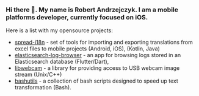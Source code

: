 ### Hi there 👋. My name is Robert Andrzejczyk. I am a mobile platforms developer, currently focused on iOS. 
Here is a list with my opensource projects:
- [spread-i18n](https://github.com/orgs/spread-i18n/repositories) - set of tools for importing and exporting translations from excel files to mobile projects (Android, iOS), (Kotlin, Java)
- [elasticsearch-log-browser](https://github.com/rojarand/elasticsearch-log-browser) - an app for browsing logs stored in an Elasticsearch database (Flutter/Dart), 
- [libwebcam](https://github.com/rojarand/libwebcam) - a library for providing access to USB webcam image stream (Unix/C++)
- [bashutils](https://github.com/rojarand/bashutils) - a collection of bash scripts designed to speed up text transformation (Bash).

<!--
**rojarand/rojarand** is a ✨ _special_ ✨ repository because its `README.md` (this file) appears on your GitHub profile.

Here are some ideas to get you started:

- 🔭 I’m currently working on ...
- 🌱 I’m currently learning ...
- 👯 I’m looking to collaborate on ...
- 🤔 I’m looking for help with ...
- 💬 Ask me about ...
- 📫 How to reach me: ...
- 😄 Pronouns: ...
- ⚡ Fun fact: ...
-->
